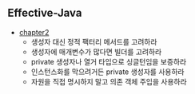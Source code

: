 ## Effective-Java
+ [chapter2](https://github.com/hgs-study/DailyStudy/tree/main/Java/Effective-Java/chapter2)
  + 생성자 대신 정적 팩터리 메서드를 고려하라 
  + 생성자에 매개변수가 많다면 빌더를 고려하라
  + private 생성자나 열거 타입으로 싱글턴임을 보증하라
  + 인스턴스화를 막으려거든 private 생성자를 사용하라
  + 자원을 직접 명시하지 말고 의존 객체 주입을 사용하라

